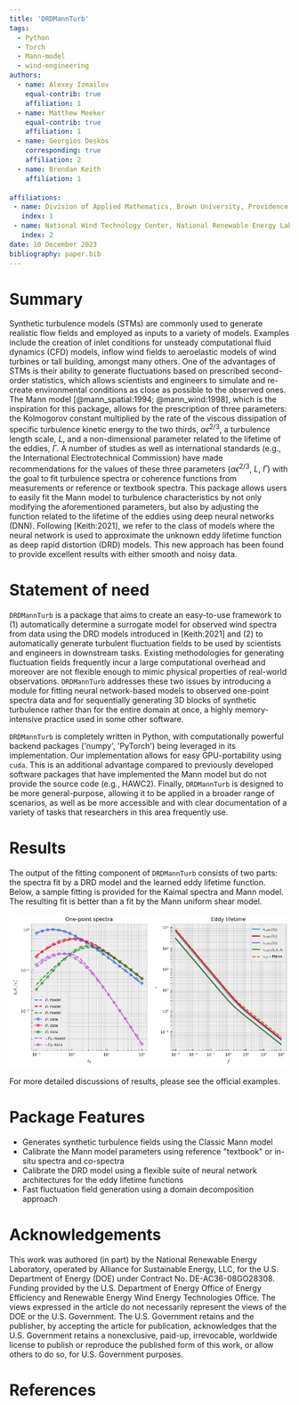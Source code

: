 ```yaml
---
title: 'DRDMannTurb'
tags:
  - Python
  - Torch
  - Mann-model
  - wind-engineering
authors:
  - name: Alexey Izmailov
    equal-contrib: true
    affiliation: 1
  - name: Matthew Meeker
    equal-contrib: true
    affiliation: 1
  - name: Georgios Deskos
    corresponding: true
    affiliation: 2
  - name: Brendan Keith
    affiliation: 1

affiliations:
 - name: Division of Applied Mathematics, Brown University, Providence, RI, 02912, USA
   index: 1
 - name: National Wind Technology Center, National Renewable Energy Laboratory, Golden, CO, 80401, USA
   index: 2
date: 10 December 2023     
bibliography: paper.bib
---
```


# Summary

Synthetic turbulence models (STMs) are commonly used to generate realistic flow fields and employed as inputs to a variety of models. Examples include the creation of inlet conditions for unsteady computational fluid dynamics (CFD) models, inflow wind fields to aeroelastic models of wind turbines or tall building, amongst many others. One of the advantages of STMs 
is their ability to generate fluctuations based on prescribed second-order statistics, which allows scientists and engineers to simulate and re-create environmental conditions as close as possible to the observed ones. The Mann model [@mann_spatial:1994; @mann_wind:1998], which is the inspiration for this package, allows for the prescription of three parameters: the Kolmogorov constant multiplied by the rate of the viscous dissipation of specific turbulence kinetic energy to the two thirds, $\alpha \epsilon^{2/3}$, a turbulence length scale, $L$, and a non-dimensional parameter related to the lifetime of the eddies, $\Gamma$. A number of studies as well as international standards (e.g., the International Electrotechnical Commission) have made recommendations for the values of these three parameters ($\alpha \epsilon^{2/3}$, $L$, $\Gamma$) with the goal to fit turbulence spectra or coherence functions from measurements or reference or textbook spectra. This package allows users to easily fit the Mann model to turbulence characteristics by not only modifying the aforementioned parameters, but also by adjusting the function related to the lifetime of the eddies using deep neural networks (DNN). Following [Keith:2021], we refer to the class of models where the neural network is used to approximate the unknown eddy lifetime function as deep rapid distortion (DRD) models. This new approach has been found to provide excellent results with either smooth and noisy data. 

# Statement of need

`DRDMannTurb` is a package that aims to create an easy-to-use framework to (1) automatically determine a surrogate model for observed wind spectra from data using the DRD models introduced in [Keith:2021] and (2) to automatically generate turbulent fluctuation fields to be used by scientists and engineers in downstream tasks. Existing methodologies for generating fluctuation fields frequently incur a large computational overhead and moreover are not flexible enough to mimic physical properties of real-world observations. `DRDMannTurb` addresses these two issues by introducing a module for fitting neural network-based models to observed one-point spectra data and for sequentially generating 3D blocks of synthetic turbulence rather than for the entire domain at once, a highly memory-intensive practice used in some other software.  

`DRDMannTurb` is completely written in Python, with computationally powerful backend packages ('numpy', 'PyTorch') being leveraged in its implementation. Our implementation allows for easy GPU-portability using `cuda`. This is an additional advantage compared to previously developed software packages that have implemented the Mann model but do not provide the source code (e.g., HAWC2). Finally, `DRDMannTurb` is designed to be more general-purpose, allowing it to be applied in a broader range of scenarios, as well as be more accessible and with clear documentation of a variety of tasks that researchers in this area frequently use. 

# Results

The output of the fitting component of ``DRDMannTurb`` consists of two parts: the spectra fit by a DRD model and the learned eddy lifetime function. Below, a sample fitting is provided for the Kaimal spectra and Mann model. The resulting fit is better than a fit by the Mann uniform shear model. 

![](synthetic_fit.png)



For more detailed discussions of results, please see the official examples.  

# Package Features

- Generates synthetic turbulence fields using the Classic Mann model
- Calibrate the Mann model parameters using reference "textbook" or in-situ spectra and co-spectra
- Calibrate the DRD model using a flexible suite of neural network architectures for the eddy lifetime functions
- Fast fluctuation field generation using a domain decomposition approach

# Acknowledgements

This work was authored (in part) by the National Renewable Energy Laboratory, operated by Alliance for Sustainable Energy, LLC, for the U.S. Department of Energy (DOE) under Contract No. DE-AC36-08GO28308. Funding provided by the U.S. Department of Energy Office of Energy Efficiency and Renewable Energy Wind Energy Technologies Office. The views expressed in the article do not necessarily represent the views of the DOE or the U.S. Government. The U.S. Government retains and the publisher, by accepting the article for publication, acknowledges that the U.S. Government retains a nonexclusive, paid-up, irrevocable, worldwide license to publish or reproduce the published form of this work, or allow others to do so, for U.S. Government purposes. 


# References
